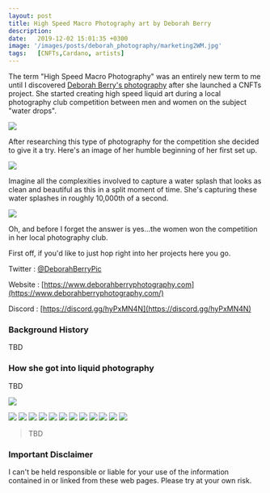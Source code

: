 ```yaml
---
layout: post
title: High Speed Macro Photography art by Deborah Berry
description: 
date:   2019-12-02 15:01:35 +0300
image: '/images/posts/deborah_photography/marketing2WM.jpg'
tags:   [CNFTs,Cardano, artists]
---
```


The term "High Speed Macro Photography" was an entirely new term to me until I discovered [Deborah Berry's photography](https://www.deborahberryphotography.com/) after she launched a CNFTs project. She started creating high speed liquid art during a local photography club competition between men and women on the subject "water drops". 

![](/images/posts/deborah_photography/DSC_5657-1-1WM.jpg) 


After researching this type of photography for the competition she decided to give it a try. Here's an image of her humble beginning of her first set up. 

![](/images/posts/deborah_photography/Screenshot_20211208-123255_2.png) 


Imagine all the complexities involved to capture a water splash that looks as clean and beautiful as this in a split moment of time. She's capturing these water splashes in roughly 10,000th of a second. 


![](/images/posts/deborah_photography/marketing2WM.jpg) 

Oh, and before I forget the answer is yes...the women won the competition in her local photography club. 





First off, if you'd like to just hop right into her projects here you go.

Twitter : [@DeborahBerryPic](https://twitter.com/DeborahBerryPic)  

Website : [https://www.deborahberryphotography.com](https://www.deborahberryphotography.com/)

Discord : [https://discord.gg/hyPxMN4N](https://discord.gg/hyPxMN4N)

### Background History
TBD

### How she got into liquid photography
TBD

![](/images/posts/deborah_photography/DSC_3989-1WM.jpg) 

![](/images/posts/deborah_photography/butterflies.jpg) 
![](/images/posts/deborah_photography/DSC_3849-1WM.jpg) 
![](/images/posts/deborah_photography/DSC_3989-1WM.jpg) 
![](/images/posts/deborah_photography/DSC_5657-1-1WM.jpg) 
![](/images/posts/deborah_photography/marketing1WM.jpg) 
![](/images/posts/deborah_photography/marketing2WM.jpg) 
![](/images/posts/deborah_photography/Marketing3WM.jpg) 
![](/images/posts/deborah_photography/marketing4WM.jpg) 
![](/images/posts/deborah_photography/Marketing5WM.jpg) 
![](/images/posts/deborah_photography/Marketing6WM.jpg) 
![](/images/posts/deborah_photography/) 
![](/images/posts/deborah_photography/Screenshot_20211208-123255_2.png) 


> TBD 

### Important Disclaimer
I can't be held responsible or liable for your use of the information contained in or linked from these web pages. Please try at your own risk.
